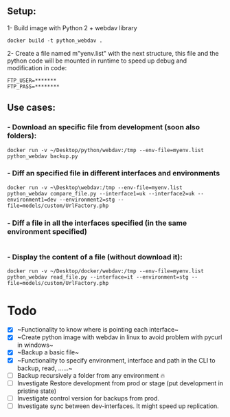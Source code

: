 
## Setup:

1- Build image with Python 2 + webdav library

```docker build -t python_webdav .```

2- Create a file named m"yenv.list" with the next structure, this file and the python code will be mounted in runtime to speed up debug and modification in code:

```
FTP_USER=*******
FTP_PASS=********
```

## Use cases: 
### - Download an specific file from development (soon also folders):

```docker run -v ~/Desktop/python/webdav:/tmp --env-file=myenv.list python_webdav backup.py```

### - Diff an specified file in different interfaces and environments

```docker run -v ~\Desktop\webdav:/tmp --env-file=myenv.list python_webdav compare_file.py --interface1=uk --interface2=uk --environment1=dev --environment2=stg --file=models/custom/UrlFactory.php```

### - Diff a file in all the interfaces specified (in the same environment specified)

```docker run -v C:\Users\Francisco.Albusac\Desktop\webdav:/tmp --env-file=myenv.list python_webdav comparefile_interfaces.py --interfaces="uk|de" --environment=stg --file=widgets/custom/HomeUIV2/AAQOrders/1.0/controller.php
```

### - Display the content of a file (without download it):
```docker run -v ~/Desktop/docker/webdav:/tmp --env-file=myenv.list python_webdav read_file.py --interface=it --environment=stg --file=models/custom/UrlFactory.php```





# Todo
- [x] ~Functionality to know where is pointing each interface~
- [x] ~Create python image with webdav in linux to avoid problem with pycurl in windows~
- [x] ~Backup a basic file~
- [x] ~Functionality to specify environment, interface and path in the CLI to backup, read, ......~
- [ ] Backup recursively a folder from any environment :fire:
- [ ] Investigate Restore development from prod or stage (put development in pristine state)
- [ ] Investigate control version for backups from prod.
- [ ] Investigate sync between dev-interfaces. It might speed up replication.
